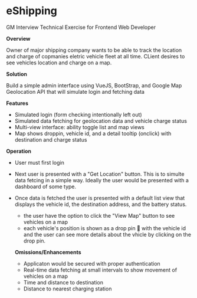 # eShipping
GM Interview Technical Exercise for Frontend Web Developer

__Overview__

Owner of major shipping company wants to be able to track the location and charge of copmanies eletric vehicle fleet at all time. CLient desires to see vehicles location and charge on a map.

__Solution__

Build a simple admin interface using VueJS, BootStrap, and Google Map Geolocation API that will simulate login and fetching data

__Features__

- Simulated login (form checking intentionally left out)
- Simulated data fetching for geolocation data and vehicle charge status
- Multi-view interface: ability toggle list and map views
- Map shows droppin, vehicle id, and a detail tooltip (onclick) with destination and charge status

__Operation__

- User must first login
- Next user is presented with a "Get Location" button. This is to simulte data fetcing in a simple way. Ideally the user would be presented with a dashboard of some type.
- Once data is fetched the user is presented with a default list view that displays the vehicle id, the destination address, and the battery status.
  - the user have the option to click the "View Map" button to see vehicles on a map
  - each vehicle's position is shown as a drop pin 📍 with the vehicle id and the user can see more details about the vhicle by clicking on the drop pin.
  
  __Omissions/Enhancements__
  
  - Applicaton would be secured with proper authentication
  - Real-time data fetching at small intervals to show movement of vehicles on a map
  - Time and distance to destination
  - Distance to nearest charging station
